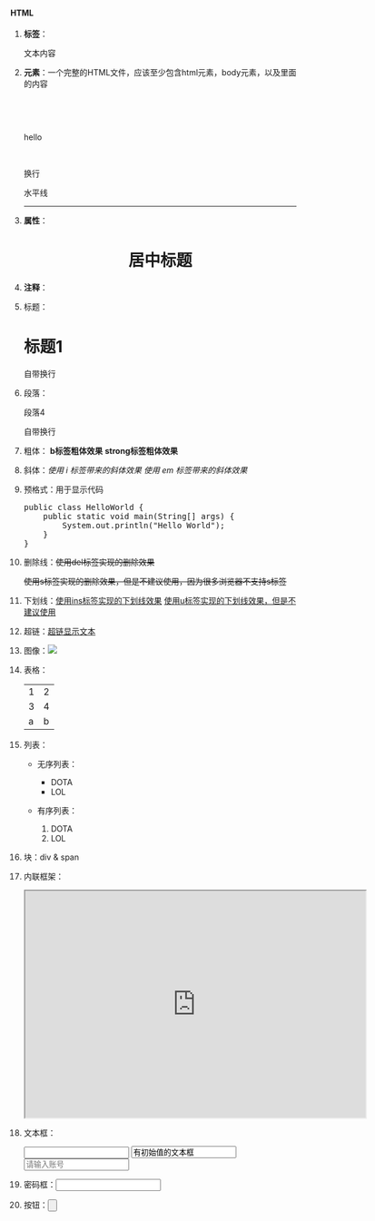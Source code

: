 #### HTML

1. **标签**：<p>文本内容</p>

2. **元素**：一个完整的HTML文件，应该至少包含html元素，body元素，以及里面的内容

   <html>

   ​	<body>

   ​		<p>hello</p>

   ​	</body>

   </html>

   换行<br/>

   水平线<hr/>

3. **属性**：<h1 align="center">居中标题</h1>

4. **注释**：<!-- --> 

5. 标题：<h1>标题1</h1>           自带换行

6. 段落：<p>段落4 </p>               自带换行

7. 粗体： <b>b标签粗体效果</b>                <strong>strong标签粗体效果</strong>

8. 斜体：<i>使用 i 标签带来的斜体效果</i>         <em>使用 em 标签带来的斜体效果</em>

9. 预格式：用于显示代码 
   <pre>
   public class HelloWorld {
       public static void main(String[] args) {
           System.out.println("Hello World");
       }
   }
   </pre>

10. 删除线：<del>使用del标签实现的删除效果</del>    

    ​		<s>使用s标签实现的删除效果，但是不建议使用，因为很多浏览器不支持s标签</s>

11. 下划线：<ins>使用ins标签实现的下划线效果</ins>    <u>使用u标签实现的下划线效果，但是不建议使用</u>

12. 超链：<a href="跳转到的页面地址">超链显示文本</a>

13. 图像：<img src="http://how2j.cn/example.gif"/>

14. 表格：
    <table>
      <tr>
          <td>1</td>
          <td>2</td>
      </tr>
      <tr>
          <td>3</td>
          <td>4</td>
      </tr>
      <tr>
         <td>a</td>
         <td>b</td>
      </tr>
    </table>

15. 列表：

    - 无序列表：

      <ul>
      <li>DOTA</li>
      <li>LOL</li>
      </ul>

    - 有序列表：

      <ol>
      <li>DOTA</li>
      <li>LOL</li>
      </ol>

16. 块：div & span

17. 内联框架：

    <iframe src="http://how2j.cn/" width="600px" height="400px">
    </iframe>

18. 文本框：

    <input type="text">   

    <input type="text" value="有初始值的文本框">

    <input type="text" placeholder="请输入账号">

19. 密码框：<input type="password">

20. 按钮：<input type="button">

